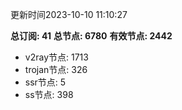 更新时间2023-10-10 11:10:27

**总订阅: 41**
**总节点: 6780**
**有效节点: 2442**
- v2ray节点: 1713
- trojan节点: 326
- ssr节点: 5
- ss节点: 398
